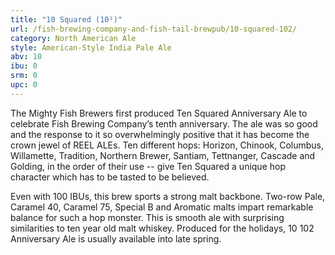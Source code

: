 ```yaml
---
title: "10 Squared (10²)"
url: /fish-brewing-company-and-fish-tail-brewpub/10-squared-102/
category: North American Ale
style: American-Style India Pale Ale
abv: 10
ibu: 0
srm: 0
upc: 0
---
```

The Mighty Fish Brewers first produced Ten Squared Anniversary Ale to celebrate Fish Brewing Company’s tenth anniversary. The ale was so good and the response to it so overwhelmingly positive that it has become the crown jewel of REEL ALEs. Ten different hops: Horizon, Chinook, Columbus, Willamette, Tradition, Northern Brewer, Santiam, Tettnanger, Cascade and Golding, in the order of their use -- give Ten Squared a unique hop character which has to be tasted to be believed. 

Even with 100 IBUs, this brew sports a strong malt backbone. Two-row Pale, Caramel 40, Caramel 75, Special B and Aromatic malts impart remarkable balance for such a hop monster. This is smooth ale with surprising similarities to ten year old malt whiskey. Produced for the holidays, 10 102 Anniversary Ale is usually available into late spring.
